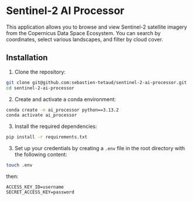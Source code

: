 # Sentinel-2 AI Processor

This application allows you to browse and view Sentinel-2 satellite imagery from the Copernicus Data Space Ecosystem. You can search by coordinates, select various landscapes, and filter by cloud cover.


## Installation

1. Clone the repository:

```bash
git clone git@github.com:sebastien-tetaud/sentinel-2-ai-processor.git
cd sentinel-2-ai-processor
```

2. Create and activate a conda environment:

```bash
conda create -n ai_processor python==3.13.2
conda activate ai_processor
```

3. Install the required dependencies:

```bash
pip install -r requirements.txt
```

3. Set up your credentials by creating a `.env` file in the root directory with the following content:

```bash
touch .env
```
then:

```
ACCESS_KEY_ID=username
SECRET_ACCESS_KEY=password
```
